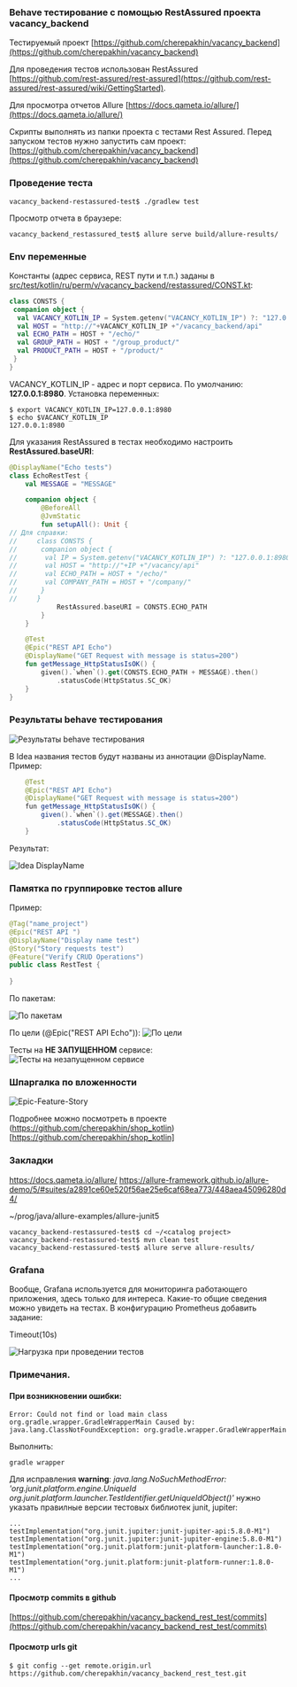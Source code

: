### Behave тестирование с помощью RestAssured проекта vacancy_backend

Тестируемый проект [https://github.com/cherepakhin/vacancy_backend](https://github.com/cherepakhin/vacancy_backend)

Для проведения тестов использован RestAssured<br/>
 [https://github.com/rest-assured/rest-assured](https://github.com/rest-assured/rest-assured/wiki/GettingStarted).

Для просмотра отчетов Allure [https://docs.qameta.io/allure/](https://docs.qameta.io/allure/)

Скрипты выполнять из папки проекта с тестами Rest Assured. 
Перед запуском тестов нужно запустить сам проект:
[https://github.com/cherepakhin/vacancy_backend](https://github.com/cherepakhin/vacancy_backend)

### Проведение теста

```shell
vacancy_backend-restassured-test$ ./gradlew test
```

Просмотр отчета в браузере:

```shell
vacancy_backend_restassured_test$ allure serve build/allure-results/
```

### Env переменные

Константы (адрес сервиса, REST пути и т.п.) заданы в [src/test/kotlin/ru/perm/v/vacancy_backend/restassured/CONST.kt](https://github.com/cherepakhin/vacancy_backend_reastassured_test/blob/dev/src/test/kotlin/ru/perm/v/vacancy_backend/restassured/CONSTS.kt):

````kotlin
class CONSTS {
 companion object {
  val VACANCY_KOTLIN_IP = System.getenv("VACANCY_KOTLIN_IP") ?: "127.0.0.1:8980"
  val HOST = "http://"+VACANCY_KOTLIN_IP +"/vacancy_backend/api"
  val ECHO_PATH = HOST + "/echo/"
  val GROUP_PATH = HOST + "/group_product/"
  val PRODUCT_PATH = HOST + "/product/"
 }
}
````

VACANCY_KOTLIN_IP - адрес и порт сервиса. По умолчанию: __127.0.0.1:8980__. Установка переменных:

````shell
$ export VACANCY_KOTLIN_IP=127.0.0.1:8980
$ echo $VACANCY_KOTLIN_IP
127.0.0.1:8980
````

Для указания RestAssured в тестах необходимо настроить __RestAssured.baseURI__:

````kotlin
@DisplayName("Echo tests")
class EchoRestTest {
    val MESSAGE = "MESSAGE"

    companion object {
        @BeforeAll
        @JvmStatic
        fun setupAll(): Unit {
// Для справки:
//     class CONSTS {
//      companion object {
//       val IP = System.getenv("VACANCY_KOTLIN_IP") ?: "127.0.0.1:8980"
//       val HOST = "http://"+IP +"/vacancy/api"
//       val ECHO_PATH = HOST + "/echo/"
//       val COMPANY_PATH = HOST + "/company/"
//      }
//     }
            RestAssured.baseURI = CONSTS.ECHO_PATH
        }
    }

    @Test
    @Epic("REST API Echo")
    @DisplayName("GET Request with message is status=200")
    fun getMessage_HttpStatusIsOK() {
        given().`when`().get(CONSTS.ECHO_PATH + MESSAGE).then()
            .statusCode(HttpStatus.SC_OK)
    }
}
````

### Результаты behave тестирования

![Результаты behave тестирования](doc/allure_ok2.png)

В Idea названия тестов будут названы из аннотации  @DisplayName. Пример:

```java
    @Test
    @Epic("REST API Echo")
    @DisplayName("GET Request with message is status=200")
    fun getMessage_HttpStatusIsOK() {
        given().`when`().get(MESSAGE).then()
            .statusCode(HttpStatus.SC_OK)
    }

```

Результат:

![Idea DisplayName](doc/idea_result.png)

### Памятка по группировке тестов allure

Пример:

```java
@Tag("name_project")
@Epic("REST API ")
@DisplayName("Display name test") 
@Story("Story requests test")
@Feature("Verify CRUD Operations")
public class RestTest {
 
}

```

По пакетам:

![По пакетам](doc/allure_by_package.png)

По цели (@Epic("REST API Echo")):
![По цели](doc/allure_by_epic.png)

Тесты на **НЕ ЗАПУЩЕННОМ** сервисе:
![Тесты на незапущенном сервисе](doc/allure_for_not_running_service.png)

### Шпаргалка по вложенности

![Epic-Feature-Story](doc/hierarchy.png)

Подробнее можно посмотреть в проекте (https://github.com/cherepakhin/shop_kotlin)[https://github.com/cherepakhin/shop_kotlin]

### Закладки

https://docs.qameta.io/allure/
https://allure-framework.github.io/allure-demo/5/#suites/a2891ce60e520f56ae25e6caf68ea773/448aea45096280d4/

~/prog/java/allure-examples/allure-junit5

````shell
vacancy_backend-restassured-test$ cd ~/<catalog project>
vacancy_backend-restassured-test$ mvn clean test
vacancy_backend-restassured-test$ allure serve allure-results/
````

### Grafana

Вообще, Grafana используется для мониторинга работающего приложения, здесь только для интереса. Какие-то общие сведения можно увидеть на тестах. В конфигурацию Prometheus добавить задание:

Timeout(10s)

![Нагрузка при проведении тестов](doc/grafana_10s.png)

### Примечания.

#### При возникновении ошибки:

````shell
Error: Could not find or load main class org.gradle.wrapper.GradleWrapperMain Caused by: java.lang.ClassNotFoundException: org.gradle.wrapper.GradleWrapperMain
````

Выполнить:

````shell
gradle wrapper
````

Для исправления **warning**: _java.lang.NoSuchMethodError: 'org.junit.platform.engine.UniqueId org.junit.platform.launcher.TestIdentifier.getUniqueIdObject()'_ нужно указать правилные версии тестовых библиотек junit, jupiter: 

````shell
...
testImplementation("org.junit.jupiter:junit-jupiter-api:5.8.0-M1")
testImplementation("org.junit.jupiter:junit-jupiter-engine:5.8.0-M1")
testImplementation("org.junit.platform:junit-platform-launcher:1.8.0-M1")
testImplementation("org.junit.platform:junit-platform-runner:1.8.0-M1")
...
````

#### Просмотр commits в github

[https://github.com/cherepakhin/vacancy_backend_rest_test/commits](https://github.com/cherepakhin/vacancy_backend_rest_test/commits)

#### Просмотр urls git

````shell
$ git config --get remote.origin.url
https://github.com/cherepakhin/vacancy_backend_rest_test.git
````
